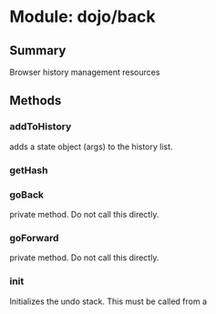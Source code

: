 # Module: dojo/back

## Summary

Browser history management resources
## Methods

### addToHistory
adds a state object (args) to the history list.

### getHash


### goBack
private method. Do not call this directly.

### goForward
private method. Do not call this directly.

### init
Initializes the undo stack. This must be called from a <script>
block that lives inside the `<body>` tag to prevent bugs on IE.

Only call this method before the page's DOM is finished loading. Otherwise
it will not work. Be careful with xdomain loading or djConfig.debugAtAllCosts scenarios,
in order for this method to work, dojo/back will need to be part of a build layer.

### setHash


### setInitialState
Sets the state object and back callback for the very first page
that is loaded.

It is recommended that you call this method as part of an event
listener that is registered via dojo/ready.

# Constructor

## Methods

### hasOwnProperty


